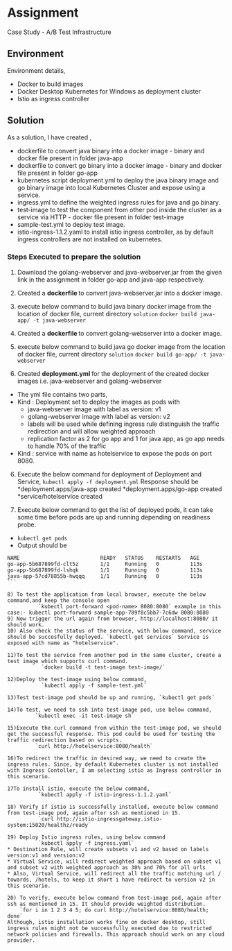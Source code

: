 # Assignment

Case Study - A/B Test Infrastructure

## Environment

Environment details,
* Docker to build images
* Docker Desktop Kubernetes for Windows as deployment cluster
* Istio as ingress controller

## Solution


As a solution, I have created , 
* dockerfile to convert java binary into a docker image - binary and docker file present in folder java-app
* dockerfile to convert go binary into a docker image - binary and docker file present in folder go-app
* kubernetes script deployment.yml to deploy the java binary image and go binary image into local Kubernetes Cluster and expose using a service.
* ingress.yml to define the weighted ingress rules for java and go binary.
* test-image to test the component from other pod inside the cluster as a service via HTTP - docker file present in folder test-image
* sample-test.yml to deploy test image.
* istio-ingress-1.1.2.yaml to install istio ingress controller, as by default ingress controllers are not installed on kubernetes.


### Steps Executed to prepare the solution

1) Download the golang-webserver and java-webserver.jar from the given link in the assignment in folder go-app and java-app respectively. 
2) Created a <b> dockerfile </b> to convert java-webserver.jar into a docker image. 
3) execute below command to build java binary docker image from the location of docker file, current directory `solution`
		`docker build java-app/ -t java-webserver` 
4) Created a <b> dockerfile </b> to convert golang-webserver into a docker image.
4) execute below command to build java go docker image from the location of docker file, current directory `solution`
		`docker build go-app/ -t java-webserver`		
		
5) Created <b> deployment.yml </b> for the deployment of the created docker images i.e. java-webserver and golang-webserver
* The yml file contains two parts, 
* Kind : Deployment set to deploy the images as pods with 
	* java-webserver image with label as version: v1
	* golang-webserver image with label as version: v2
	* labels will be used while defining ingress rule distinguish the traffic redirection and will allow weighted approach
	* replication factor as 2 for go app and 1 for java app, as go app needs to handle 70% of the traffic
* Kind : service with name as hotelservice to expose the pods on port 8080.

6) Execute the below command for deployment of Deployment and Service,
         `kubectl apply -f deployment.yml` 
Response should be 
*deployment.apps/java-app created
*deployment.apps/go-app created
*service/hotelservice created

7) Execute below command to get the list of deployed pods, it can take some time before pods are up and running depending on readiness probe.
* `kubectl get pods`
* Output should be 
````
NAME                          READY   STATUS    RESTARTS   AGE
go-app-5b687899fd-clt5z       1/1     Running   0          113s
go-app-5b687899fd-lshqk       1/1     Running   0          113s
java-app-57cd78855b-hwqqq     1/1     Running   0          113s
```

8) To test the application from local browser, execute the below command,and keep the console open
          `kubectl port-forward <pod-name> 8080:8080` example in this case:- kubectl port-forward sample-app-789f8c5bb7-7c6dw 8080:8080
9) Now trigger the url again from browser, http://localhost:8080/ it should work.
10) Also check the status of the service, with below command, service should be succesfully deployed. `kubectl get services` Service is exposed with name as "hotelservice".
        
11)To test the service from another pod in the same cluster, create a test image which supports curl command.
           `docker build -t test-image test-image/`
           
12)Deploy the test-image using below command, 
           `kubectl apply -f sample-test.yml` 
           
13)Test test-image pod should be up and running, `kubectl get pods`

14)To test, we need to ssh into test-image pod, use below command,
         `kubectl exec -it test-image sh`
         
15)Execute the curl command from within the test-image pod, we should get the successful response. This pod could be used for testing the traffic redirection based on scripts.
         `curl http://hotelservice:8080/health`
		 
16)To redirect the traffic in desired way, we need to create the ingress rules. Since, by default Kubernetes cluster is not installed with Ingress Contoller, I am selecting istio as Ingress controller in this scenario.

17To install istio, execute the below command,
		  `kubectl apply -f istio-ingress-1.1.2.yaml`
		  
18) Verify if istio is successfully installed, execute below command from test-image pod, again after ssh as mentioned in 15.
		  `curl http://istio-ingressgateway.istio-system:15020/healthz/ready`

19) Deploy Istio ingress rules, using below command
		  `kubectl apply -f ingress.yaml`
* Destination Rule, will create subsets v1 and v2 based on labels version:v1 and version:v2
* Virtual Service, will redirect weighted approach based on subset v1 and subset v2 with weighted approach as 30% and 70% for all urls
* Also, Virtual Service, will redirect all the traffic matching url / towards, /hotels, to keep it short i have redirect to version v2 in this scenario.

20) To verify, execute below command from test-image pod, again after ssh as mentioned in 15. It should provide weighted distribution.
	`for i in 1 2 3 4 5; do curl http://hotelservice:8080/health; done`
Although, istio installation works fine on docker desktop, still ingress rules might not be successfully executed due to restricted network policies and firewalls. This approach should work on any cloud provider.

            


		


